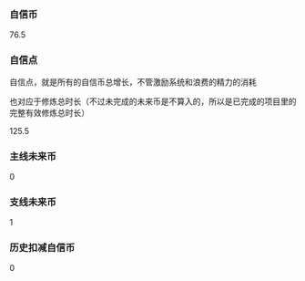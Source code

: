 ### 自信币
76.5

### 自信点
自信点，就是所有的自信币总增长，不管激励系统和浪费的精力的消耗

也对应于修炼总时长（不过未完成的未来币是不算入的，所以是已完成的项目里的完整有效修炼总时长）

125.5

### 主线未来币
0

### 支线未来币
1

### 历史扣减自信币
0

